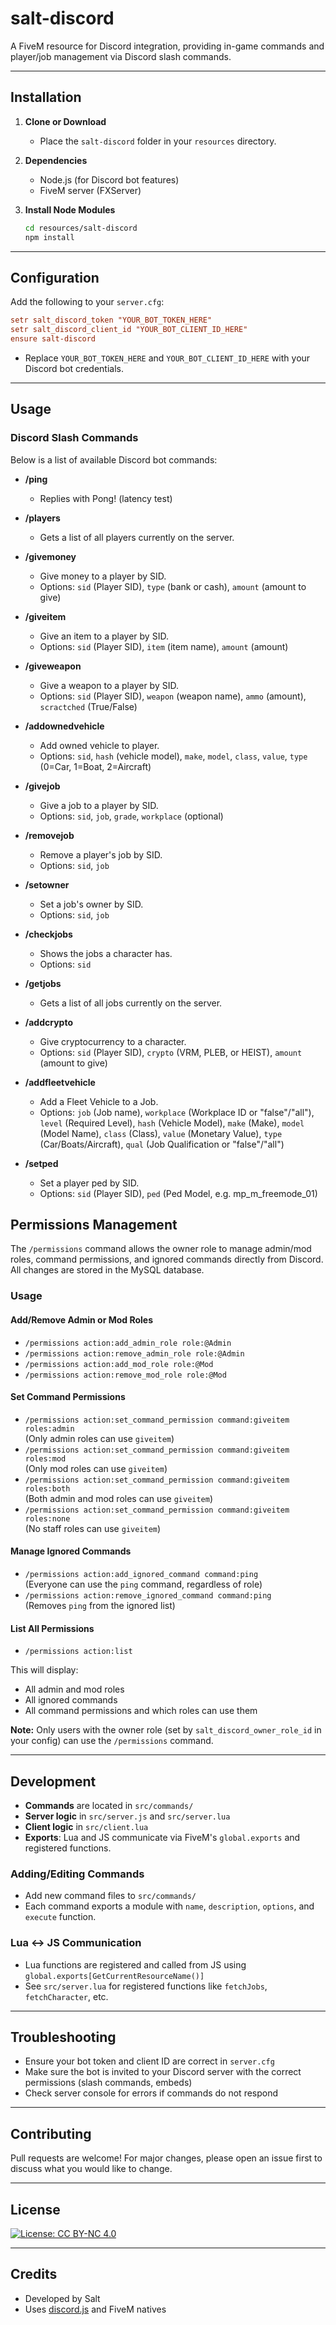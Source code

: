 # salt-discord

A FiveM resource for Discord integration, providing in-game commands and player/job management via Discord slash commands.

---

## Installation

1. **Clone or Download**
   - Place the `salt-discord` folder in your `resources` directory.

2. **Dependencies**
   - Node.js (for Discord bot features)
   - FiveM server (FXServer)

3. **Install Node Modules**
   ```sh
   cd resources/salt-discord
   npm install
   ```

---

## Configuration

Add the following to your `server.cfg`:

```cfg
setr salt_discord_token "YOUR_BOT_TOKEN_HERE"
setr salt_discord_client_id "YOUR_BOT_CLIENT_ID_HERE"
ensure salt-discord
```

- Replace `YOUR_BOT_TOKEN_HERE` and `YOUR_BOT_CLIENT_ID_HERE` with your Discord bot credentials.

---

## Usage

### Discord Slash Commands

Below is a list of available Discord bot commands:

- **/ping**
  - Replies with Pong! (latency test)

- **/players**
  - Gets a list of all players currently on the server.

- **/givemoney**
  - Give money to a player by SID.
  - Options: `sid` (Player SID), `type` (bank or cash), `amount` (amount to give)

- **/giveitem**
  - Give an item to a player by SID.
  - Options: `sid` (Player SID), `item` (item name), `amount` (amount)

- **/giveweapon**
  - Give a weapon to a player by SID.
  - Options: `sid` (Player SID), `weapon` (weapon name), `ammo` (amount), `scractched` (True/False)

- **/addownedvehicle**
  - Add owned vehicle to player.
  - Options: `sid`, `hash` (vehicle model), `make`, `model`, `class`, `value`, `type` (0=Car, 1=Boat, 2=Aircraft)

- **/givejob**
  - Give a job to a player by SID.
  - Options: `sid`, `job`, `grade`, `workplace` (optional)

- **/removejob**
  - Remove a player's job by SID.
  - Options: `sid`, `job`

- **/setowner**
  - Set a job's owner by SID.
  - Options: `sid`, `job`

- **/checkjobs**
  - Shows the jobs a character has.
  - Options: `sid`

- **/getjobs**
  - Gets a list of all jobs currently on the server.

- **/addcrypto**
  - Give cryptocurrency to a character.
  - Options: `sid` (Player SID), `crypto` (VRM, PLEB, or HEIST), `amount` (amount to give)

- **/addfleetvehicle**
  - Add a Fleet Vehicle to a Job.
  - Options: `job` (Job name), `workplace` (Workplace ID or "false"/"all"), `level` (Required Level), `hash` (Vehicle Model), `make` (Make), `model` (Model Name), `class` (Class), `value` (Monetary Value), `type` (Car/Boats/Aircraft), `qual` (Job Qualification or "false"/"all")

- **/setped**
  - Set a player ped by SID.
  - Options: `sid` (Player SID), `ped` (Ped Model, e.g. mp_m_freemode_01)

## Permissions Management

The `/permissions` command allows the owner role to manage admin/mod roles, command permissions, and ignored commands directly from Discord. All changes are stored in the MySQL database.

### Usage

#### Add/Remove Admin or Mod Roles
- `/permissions action:add_admin_role role:@Admin`
- `/permissions action:remove_admin_role role:@Admin`
- `/permissions action:add_mod_role role:@Mod`
- `/permissions action:remove_mod_role role:@Mod`

#### Set Command Permissions
- `/permissions action:set_command_permission command:giveitem roles:admin`  
  (Only admin roles can use `giveitem`)
- `/permissions action:set_command_permission command:giveitem roles:mod`  
  (Only mod roles can use `giveitem`)
- `/permissions action:set_command_permission command:giveitem roles:both`  
  (Both admin and mod roles can use `giveitem`)
- `/permissions action:set_command_permission command:giveitem roles:none`  
  (No staff roles can use `giveitem`)

#### Manage Ignored Commands
- `/permissions action:add_ignored_command command:ping`  
  (Everyone can use the `ping` command, regardless of role)
- `/permissions action:remove_ignored_command command:ping`  
  (Removes `ping` from the ignored list)

#### List All Permissions
- `/permissions action:list`

This will display:
- All admin and mod roles
- All ignored commands
- All command permissions and which roles can use them

**Note:** Only users with the owner role (set by `salt_discord_owner_role_id` in your config) can use the `/permissions` command.

---

## Development

- **Commands** are located in `src/commands/`
- **Server logic** in `src/server.js` and `src/server.lua`
- **Client logic** in `src/client.lua`
- **Exports**: Lua and JS communicate via FiveM's `global.exports` and registered functions.

### Adding/Editing Commands

- Add new command files to `src/commands/`
- Each command exports a module with `name`, `description`, `options`, and `execute` function.

### Lua ↔ JS Communication

- Lua functions are registered and called from JS using `global.exports[GetCurrentResourceName()]`
- See `src/server.lua` for registered functions like `fetchJobs`, `fetchCharacter`, etc.

---

## Troubleshooting

- Ensure your bot token and client ID are correct in `server.cfg`
- Make sure the bot is invited to your Discord server with the correct permissions (slash commands, embeds)
- Check server console for errors if commands do not respond

---

## Contributing

Pull requests are welcome! For major changes, please open an issue first to discuss what you would like to change.

---

## License

[![License: CC BY-NC 4.0](https://img.shields.io/badge/License-CC%20BY--NC%204.0-lightgrey.svg)](https://creativecommons.org/licenses/by-nc/4.0/)

---

## Credits

- Developed by Salt
- Uses [discord.js](https://discord.js.org/) and FiveM natives
